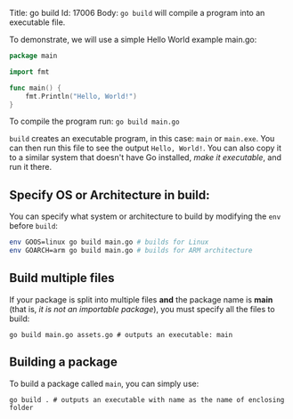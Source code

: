 Title: go build
Id: 17006
Body:
`go build` will compile a program into an executable file.

To demonstrate, we will use a simple Hello World example main.go:

```go
package main

import fmt

func main() {
    fmt.Println("Hello, World!")
}
```

To compile the program run: `go build main.go`

`build` creates an executable program, in this case: `main` or `main.exe`. You can then run this file to see the output `Hello, World!`. You can also copy it to a similar system that doesn't have Go installed, *make it executable*, and run it there.

## Specify OS or Architecture in build:

You can specify what system or architecture to build by modifying the `env` before `build`:

```sh
env GOOS=linux go build main.go # builds for Linux
env GOARCH=arm go build main.go # builds for ARM architecture
```

## Build multiple files

If your package is split into multiple files **and** the package name is **main** (that is, *it is not an importable package*), you must specify all the files to build:

    go build main.go assets.go # outputs an executable: main

## Building a package

To build a package called `main`, you can simply use:

    go build . # outputs an executable with name as the name of enclosing folder
